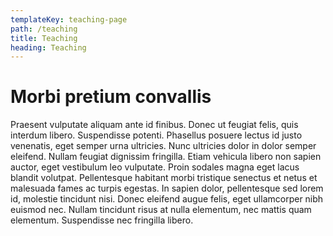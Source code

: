 ```yaml
---
templateKey: teaching-page
path: /teaching
title: Teaching
heading: Teaching
---
```

# Morbi pretium convallis

Praesent vulputate aliquam ante id finibus. Donec ut feugiat felis, quis interdum libero. Suspendisse potenti. Phasellus posuere lectus id justo venenatis, eget semper urna ultricies. Nunc ultricies dolor in dolor semper eleifend. Nullam feugiat dignissim fringilla. Etiam vehicula libero non sapien auctor, eget vestibulum leo vulputate. Proin sodales magna eget lacus blandit volutpat. Pellentesque habitant morbi tristique senectus et netus et malesuada fames ac turpis egestas. In sapien dolor, pellentesque sed lorem id, molestie tincidunt nisi. Donec eleifend augue felis, eget ullamcorper nibh euismod nec. Nullam tincidunt risus at nulla elementum, nec mattis quam elementum. Suspendisse nec fringilla libero.